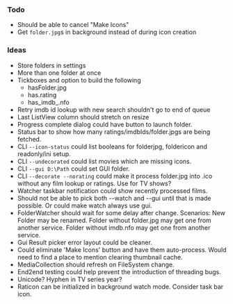 ### Todo

* Should be able to cancel "Make Icons"
* Get `folder.jpg`s in background instead of during icon creation

### Ideas

* Store folders in settings
* More than one folder at once
* Tickboxes and option to build the following
  * hasFolder.jpg
  * has.rating
  * has_imdb_.nfo
* Retry imdb id lookup with new search shouldn't go to end of queue
* Last ListView column should stretch on resize
* Progress complete dialog could have button to launch folder.
* Status bar to show how many ratings/imdbIds/folder.jpgs are being fetched.
* CLI `--icon-status` could list booleans for folderjpg, foldericon and readonly/ini setup.
* CLI `--undecorated` could list movies which are missing icons.
* CLI `--gui D:\Path` could set GUI folder.
* CLI `--decorate --norating` could make it process folder.jpg into .ico without any film lookup or ratings. Use for TV shows?
* Watcher taskbar notification could show recently processed films.
* Should not be able to pick both --watch and --gui until that is made possible. Or could make watch always use gui.
* FolderWatcher should wait for some delay after change. Scenarios: New Folder may be renamed. Folder without folder.jpg may get one from another service. Folder without imdb.nfo may get one from another service.
* Gui Result picker error layout could be cleaner.
* Could eliminate 'Make Icons' button and have them auto-process. Would need to find a place to mention clearing thumbnail cache.
* MediaCollection should refresh on FileSystem change.
* End2end testing could help prevent the introduction of threading bugs.
* Unicode? Hyphen in TV series year?
* Raticon can be initialized in background watch mode. Consider task bar icon.
